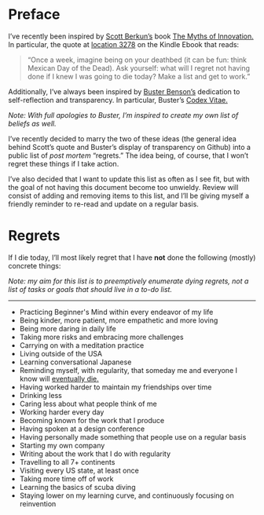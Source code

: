 # Preface

I’ve recently been inspired by [Scott Berkun’s](https://twitter.com/berkun) book [The Myths of Innovation.](http://www.amazon.com/dp/1449389627/tag=scottberkunco-20) In particular, the quote at [location 3278](https://raw.githubusercontent.com/geoffbrown/motivations/master/list.png) on the Kindle Ebook that reads:

> “Once a week, imagine being on your deathbed (it can be fun: think Mexican Day of the Dead). Ask yourself: what will I regret not having done if I knew I was going to die today? Make a list and get to work.”

Additionally, I’ve always been inspired by [Buster Benson’s](https://twitter.com/buster) dedication to self-reflection and transparency. In particular, Buster’s [Codex Vitae.](https://github.com/busterbenson/public/blob/master/Codex2015.md)

*Note: With full apologies to Buster, I’m inspired to create my own list of beliefs as well.*

I’ve recently decided to marry the two of these ideas (the general idea behind Scott’s quote and Buster’s display of transparency on Github) into a public list of *post mortem* “regrets.” The idea being, of course, that I won’t regret these things if I take action.

I’ve also decided that I want to update this list as often as I see fit, but with the goal of not having this document become too unwieldy. Review will consist of adding and removing items to this list, and I’ll be giving myself a friendly reminder to re-read and update on a regular basis.

# Regrets

If I die today, I’ll most likely regret that I have **not** done the following (mostly) concrete things:

*Note: my aim for this list is to preemptively enumerate dying regrets, not a list of tasks or goals that should live in a to-do list.*

***

- Practicing Beginner's Mind within every endeavor of my life
- Being kinder, more patient, more empathetic and more loving
- Being more daring in daily life
- Taking more risks and embracing more challenges
- Carrying on with a meditation practice
- Living outside of the USA
- Learning conversational Japanese
- Reminding myself, with regularity, that someday me and everyone I know will [eventually die.](https://medium.com/@buster/the-death-bed-game-20cc8d9c7494#.pd10p668g)
- Having worked harder to maintain my friendships over time
- Drinking less
- Caring less about what people think of me
- Working harder every day
- Becoming known for the work that I produce
- Having spoken at a design conference
- Having personally made something that people use on a regular basis
- Starting my own company
- Writing about the work that I do with regularity
- Travelling to all 7+ continents
- Visiting every US state, at least once
- Taking more time off of work
- Learning the basics of scuba diving
- Staying lower on my learning curve, and continuously focusing on reinvention
